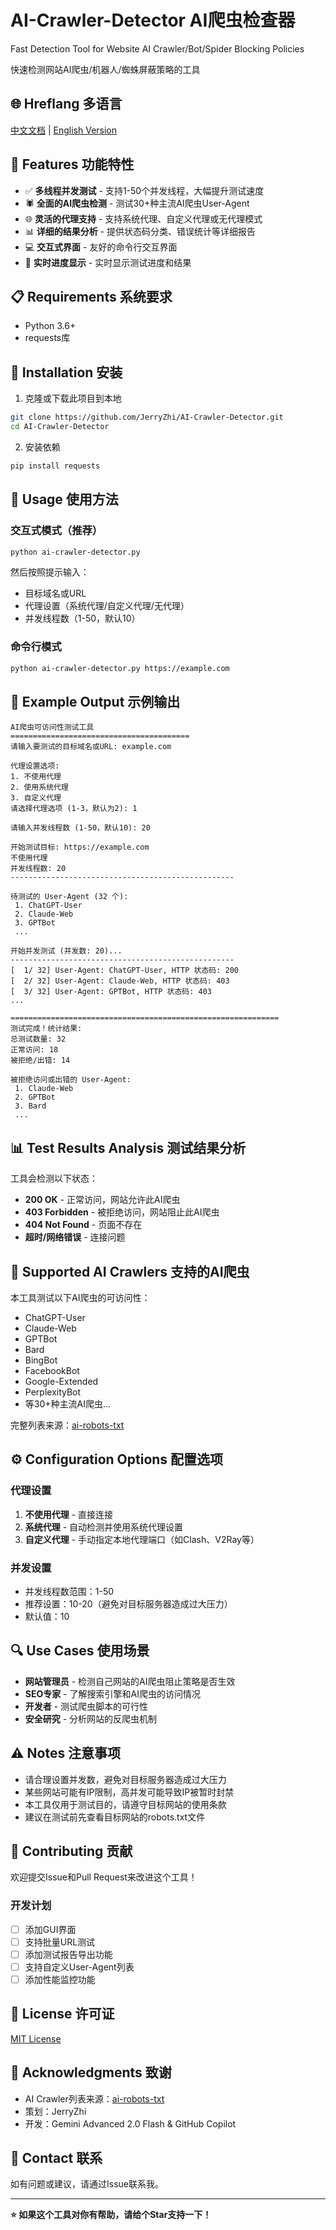 # AI-Crawler-Detector AI爬虫检查器

Fast Detection Tool for Website AI Crawler/Bot/Spider Blocking Policies

快速检测网站AI爬虫/机器人/蜘蛛屏蔽策略的工具

## 🌐 Hreflang 多语言

[中文文档](README.md) | [English Version](README_EN.md)

## 🌟 Features 功能特性

- ✅ **多线程并发测试** - 支持1-50个并发线程，大幅提升测试速度
- 🕷️ **全面的AI爬虫检测** - 测试30+种主流AI爬虫User-Agent
- 🌐 **灵活的代理支持** - 支持系统代理、自定义代理或无代理模式
- 📊 **详细的结果分析** - 提供状态码分类、错误统计等详细报告
- 💻 **交互式界面** - 友好的命令行交互界面
- 🔄 **实时进度显示** - 实时显示测试进度和结果

## 📋 Requirements 系统要求

- Python 3.6+
- requests库

## 🚀 Installation 安装

1. 克隆或下载此项目到本地
```bash
git clone https://github.com/JerryZhi/AI-Crawler-Detector.git
cd AI-Crawler-Detector
```

2. 安装依赖
```bash
pip install requests
```

## 📖 Usage 使用方法

### 交互式模式（推荐）
```bash
python ai-crawler-detector.py
```

然后按照提示输入：
- 目标域名或URL
- 代理设置（系统代理/自定义代理/无代理）
- 并发线程数（1-50，默认10）

### 命令行模式
```bash
python ai-crawler-detector.py https://example.com
```

## 🎯 Example Output 示例输出

```
AI爬虫可访问性测试工具
========================================
请输入要测试的目标域名或URL: example.com

代理设置选项:
1. 不使用代理
2. 使用系统代理
3. 自定义代理
请选择代理选项 (1-3，默认为2): 1

请输入并发线程数 (1-50，默认10): 20

开始测试目标: https://example.com
不使用代理
并发线程数: 20
--------------------------------------------------

待测试的 User-Agent (32 个):
 1. ChatGPT-User
 2. Claude-Web
 3. GPTBot
 ...

开始并发测试 (并发数: 20)...
--------------------------------------------------
[  1/ 32] User-Agent: ChatGPT-User, HTTP 状态码: 200
[  2/ 32] User-Agent: Claude-Web, HTTP 状态码: 403
[  3/ 32] User-Agent: GPTBot, HTTP 状态码: 403
...

============================================================
测试完成！统计结果:
总测试数量: 32
正常访问: 18
被拒绝/出错: 14

被拒绝访问或出错的 User-Agent:
 1. Claude-Web
 2. GPTBot
 3. Bard
 ...
```

## 📊 Test Results Analysis 测试结果分析

工具会检测以下状态：
- **200 OK** - 正常访问，网站允许此AI爬虫
- **403 Forbidden** - 被拒绝访问，网站阻止此AI爬虫
- **404 Not Found** - 页面不存在
- **超时/网络错误** - 连接问题

## 🤖 Supported AI Crawlers 支持的AI爬虫

本工具测试以下AI爬虫的可访问性：
- ChatGPT-User
- Claude-Web
- GPTBot
- Bard
- BingBot
- FacebookBot
- Google-Extended
- PerplexityBot
- 等30+种主流AI爬虫...

完整列表来源：[ai-robots-txt](https://github.com/ai-robots-txt/ai.robots.txt)

## ⚙️ Configuration Options 配置选项

### 代理设置
1. **不使用代理** - 直接连接
2. **系统代理** - 自动检测并使用系统代理设置
3. **自定义代理** - 手动指定本地代理端口（如Clash、V2Ray等）

### 并发设置
- 并发线程数范围：1-50
- 推荐设置：10-20（避免对目标服务器造成过大压力）
- 默认值：10

## 🔍 Use Cases 使用场景

- **网站管理员** - 检测自己网站的AI爬虫阻止策略是否生效
- **SEO专家** - 了解搜索引擎和AI爬虫的访问情况
- **开发者** - 测试爬虫脚本的可行性
- **安全研究** - 分析网站的反爬虫机制

## ⚠️ Notes 注意事项

- 请合理设置并发数，避免对目标服务器造成过大压力
- 某些网站可能有IP限制，高并发可能导致IP被暂时封禁
- 本工具仅用于测试目的，请遵守目标网站的使用条款
- 建议在测试前先查看目标网站的robots.txt文件

## 🤝 Contributing 贡献

欢迎提交Issue和Pull Request来改进这个工具！

### 开发计划
- [ ] 添加GUI界面
- [ ] 支持批量URL测试
- [ ] 添加测试报告导出功能
- [ ] 支持自定义User-Agent列表
- [ ] 添加性能监控功能

## 📄 License 许可证

[MIT License](LICENSE)

## 🙏 Acknowledgments 致谢

- AI Crawler列表来源：[ai-robots-txt](https://github.com/ai-robots-txt/ai.robots.txt)
- 策划：JerryZhi
- 开发：Gemini Advanced 2.0 Flash & GitHub Copilot

## 📧 Contact 联系

如有问题或建议，请通过Issue联系我。

---

**⭐ 如果这个工具对你有帮助，请给个Star支持一下！**


